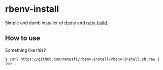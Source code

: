 rbenv-install
=============

Simple and dumb installer of [rbenv][] and [ruby-build][].

[rbenv]: https://github.com/sstephenson/rbenv
[ruby-build]: https://github.com/sstephenson/ruby-build


How to use
----------

Something like this?

```
$ curl https://github.com/matusfi/rbenv-install/rbenv-install.sh.raw | tee .
```